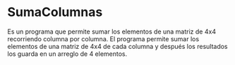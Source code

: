 # SumaColumnas
Es un programa que permite sumar los elementos de una matriz de 4x4 recorriendo columna por columna.
El programa permite sumar los elementos de una matriz de 4x4 de cada columna y después los  resultados
los guarda en un arreglo de 4 elementos. 
